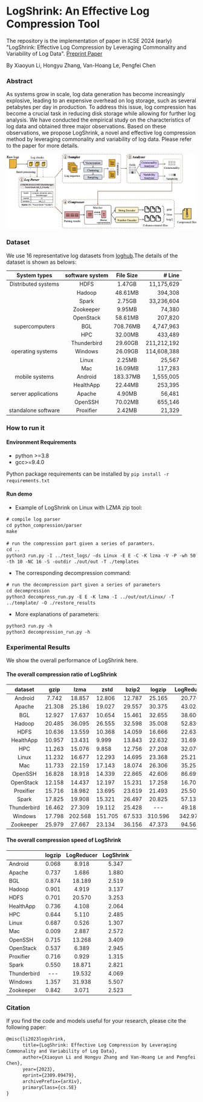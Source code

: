# LogShrink: An Effective Log Compression Tool

The repository is the implementation of paper in ICSE 2024 (early) "LogShrink: Effective Log Compression by Leveraging Commonality and Variability of Log Data". [Preprint Paper](https://arxiv.org/abs/2309.09479)

By Xiaoyun Li, Hongyu Zhang, Van-Hoang Le, Pengfei Chen


### Abstract
As systems grow in scale, log data generation has become increasingly explosive, leading to an expensive overhead on log storage, such as several petabytes per day in production. To address this issue, log compression has become a crucial task in reducing disk storage while allowing for further log analysis. We have conducted the empirical study on the characteristics of log data and obtained three major observations. Based on these observations, we propose LogShrink, a novel and effective log compression method by leveraging commonality and variability of log data. Please refer to the paper for more details.

![The overview of LogShrink](https://github.com/IntelligentDDS/LogShrink/blob/main/figures/framework.jpg)

### Dataset
We use 16 representative log datasets from [loghub](https://zenodo.org/record/3227177).The details of the dataset is shown as belows:

|    System types     | software system | File Size |      # Line |
| :-----------------: | :-------------: | :-------: | ----------: |
| Distributed systems |      HDFS       |  1.47GB   |  11,175,629 |
|                     |     Hadoop      |  48.61MB  |     394,308 |
|                     |      Spark      |  2.75GB   |  33,236,604 |
|                     |    Zookeeper    |  9.95MB   |      74,380 |
|                     |    OpenStack    |  58.61MB  |     207,820 |
|   supercomputers    |       BGL       | 708.76MB  |   4,747,963 |
|                     |       HPC       |  32.00MB  |     433,489 |
|                     |   Thunderbird   |  29.60GB  | 211,212,192 |
|  operating systems  |     Windows     |  26.09GB  | 114,608,388 |
|                     |      Linux      |  2.25MB   |      25,567 |
|                     |       Mac       |  16.09MB  |     117,283 |
|   mobile systems    |     Android     | 183.37MB  |   1,555,005 |
|                     |    HealthApp    |  22.44MB  |     253,395 |
| server applications |     Apache      |  4.90MB   |      56,481 |
|                     |     OpenSSH     |  70.02MB  |     655,146 |
| standalone software |    Proxifier    |  2.42MB   |      21,329 |

### How to run it
#### Environment Requirements
- python >=3.8
- gcc>=9.4.0

Python package requirements can be installed by `pip install -r requirements.txt`


#### Run demo

- Example of LogShrink on Linux with LZMA zip tool:
```console
# compile log parser
cd python_compression/parser
make 

# run the compression part given a series of paramters. 
cd ..
python3 run.py -I ../test_logs/ -ds Linux -E E -C -K lzma -V -P -wh 50 -th 10 -NC 16 -S -outdir ./out/out -T ./templates
```
- The corresponding decompression command:
```
# run the decompression part given a series of parameters
cd decompression
python3 decompress_run.py -E E -K lzma -I ../out/out/Linux/ -T ../template/ -O ./restore_results
```
- More explanations of parameters:
  
```
python3 run.py -h
python3 decompression_run.py -h
```


### Experimental Results
We show the overall performance of LogShrink here.
#### The overall compression ratio of LogShrink

|   dataset   |  gzip  |  lzma   | zstd    | bzip2  | logzip  | LogReducer | LogShrink |
| :---------: | :----: | :-----: | ------- | ------ | :-----: | :--------: | :-------: |
|   Android   | 7.742  | 18.857  | 12.806  | 12.787 | 25.165  |   20.776   |  21.857   |
|   Apache    | 21.308 | 25.186  | 19.027  | 29.557 | 30.375  |   43.028   |  55.940   |
|     BGL     | 12.927 | 17.637  | 10.654  | 15.461 | 32.655  |   38.600   |  42.385   |
|   Hadoop    | 20.485 | 36.095  | 26.555  | 32.598 | 35.008  |   52.830   |  60.091   |
|    HDFS     | 10.636 | 13.559  | 10.368  | 14.059 | 16.666  |   22.634   |  27.319   |
|  HealthApp  | 10.957 | 13.431  | 9.999   | 13.843 | 22.632  |   31.694   |  39.072   |
|     HPC     | 11.263 | 15.076  | 9.858   | 12.756 | 27.208  |   32.070   |  35.878   |
|    Linux    | 11.232 | 16.677  | 12.293  | 14.695 | 23.368  |   25.213   |  29.252   |
|     Mac     | 11.733 | 22.159  | 17.143  | 18.074 | 26.306  |   35.251   |  39.860   |
|   OpenSSH   | 16.828 | 18.918  | 14.339  | 22.865 | 42.606  |   86.699   |  103.175  |
|  OpenStack  | 12.158 | 14.437  | 12.197  | 15.231 | 17.258  |   16.701   |  22.157   |
|  Proxifier  | 15.716 | 18.982  | 13.695  | 23.619 | 21.493  |   25.501   |  27.029   |
|    Spark    | 17.825 | 19.908  | 15.321  | 26.497 | 20.825  |   57.135   |  59.739   |
| Thunderbird | 16.462 | 27.309  | 19.112  | 25.428 |   ---   |   49.185   |  48.434   |
|   Windows   | 17.798 | 202.568 | 151.705 | 67.533 | 310.596 |  342.975   |  456.301  |
|  Zookeeper  | 25.979 | 27.667  | 23.134  | 36.156 | 47.373  |   94.562   |  116.981  |


#### The overall compression speed of LogShrink
|             | logzip | LogReducer | LogShrink |
| ----------- | :----: | :--------: | :-------: |
| Android     | 0.068  |   8.918    |   5.347   |
| Apache      | 0.737  |   1.686    |   1.880   |
| BGL         | 0.874  |   18.189   |   2.519   |
| Hadoop      | 0.901  |   4.919    |   3.137   |
| HDFS        | 0.701  |   20.570   |   3.253   |
| HealthApp   | 0.736  |   4.108    |   2.064   |
| HPC         | 0.644  |   5.110    |   2.485   |
| Linux       | 0.687  |   0.526    |   1.307   |
| Mac         | 0.009  |   2.887    |   2.572   |
| OpenSSH     | 0.715  |   13.268   |   3.409   |
| OpenStack   | 0.537  |   6.389    |   2.945   |
| Proxifier   | 0.716  |   0.929    |   1.315   |
| Spark       | 0.550  |   18.871   |   2.821   |
| Thunderbird |  ---   |   19.532   |   4.069   |
| Windows     | 1.357  |   31.938   |   5.507   |
| Zookeeper   | 0.842  |   3.071    |   2.523   |


### Citation
If you find the code and models useful for your research, please cite the following paper:

```
@misc{li2023logshrink,
      title={LogShrink: Effective Log Compression by Leveraging Commonality and Variability of Log Data}, 
      author={Xiaoyun Li and Hongyu Zhang and Van-Hoang Le and Pengfei Chen},
      year={2023},
      eprint={2309.09479},
      archivePrefix={arXiv},
      primaryClass={cs.SE}
}
```
